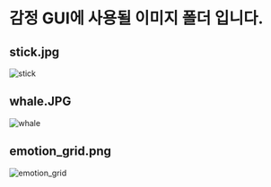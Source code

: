 ﻿# 감정 GUI에 사용될 이미지 폴더 입니다.


## stick.jpg
![stick](https://user-images.githubusercontent.com/53402709/75603306-67f5fc80-5b10-11ea-89e6-e743c22ae67d.png)

## whale.JPG
![whale](https://user-images.githubusercontent.com/52673977/75038814-91a09980-54fa-11ea-8fb1-d9a789364353.JPG)

## emotion_grid.png
![emotion_grid](https://user-images.githubusercontent.com/53402709/75603331-9f64a900-5b10-11ea-9e53-87243c8175b9.png)

